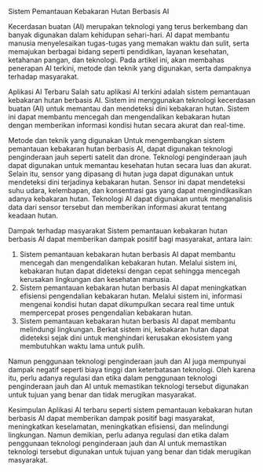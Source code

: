 Sistem Pemantauan Kebakaran Hutan Berbasis AI

Kecerdasan buatan (AI) merupakan teknologi yang terus berkembang dan banyak digunakan dalam kehidupan sehari-hari. AI dapat membantu manusia menyelesaikan tugas-tugas yang memakan waktu dan sulit, serta memajukan berbagai bidang seperti pendidikan, layanan kesehatan, ketahanan pangan, dan teknologi. Pada artikel ini, akan membahas penerapan AI terkini, metode dan teknik yang digunakan, serta dampaknya terhadap masyarakat. 

Aplikasi AI Terbaru 
Salah satu aplikasi AI terkini adalah sistem pemantauan kebakaran hutan berbasis AI. Sistem ini menggunakan teknologi kecerdasan buatan (AI) untuk memantau dan mendeteksi dini kebakaran hutan. Sistem ini dapat membantu mencegah dan mengendalikan kebakaran hutan dengan memberikan informasi kondisi hutan secara akurat dan real-time. 

Metode dan teknik yang digunakan 
Untuk mengembangkan sistem pemantauan kebakaran hutan berbasis AI, dapat digunakan teknologi penginderaan jauh seperti satelit dan drone. Teknologi penginderaan jauh dapat digunakan untuk memantau kesehatan hutan secara luas dan akurat. Selain itu, sensor yang dipasang di hutan juga dapat digunakan untuk mendeteksi dini terjadinya kebakaran hutan. Sensor ini dapat mendeteksi suhu udara, kelembapan, dan konsentrasi gas yang dapat mengindikasikan adanya kebakaran hutan. Teknologi AI dapat digunakan untuk menganalisis data dari sensor tersebut dan memberikan informasi  akurat tentang keadaan hutan. 

Dampak terhadap masyarakat 
Sistem pemantauan kebakaran hutan berbasis AI dapat memberikan dampak positif bagi masyarakat, antara lain: 
1. Sistem pemantauan kebakaran hutan berbasis AI dapat membantu mencegah dan mengendalikan kebakaran hutan. Melalui sistem ini, kebakaran hutan dapat dideteksi dengan cepat sehingga  mencegah  kerusakan lingkungan dan kesehatan manusia. 
2. Sistem pemantauan kebakaran hutan berbasis AI dapat meningkatkan efisiensi pengendalian kebakaran hutan. Melalui sistem ini, informasi mengenai kondisi hutan dapat dikumpulkan secara real time untuk mempercepat proses pengendalian kebakaran hutan. 
3. Sistem pemantauan kebakaran hutan berbasis AI dapat membantu melindungi lingkungan. Berkat sistem ini, kebakaran hutan dapat dideteksi sejak dini untuk menghindari kerusakan ekosistem yang membutuhkan waktu lama untuk pulih.

Namun penggunaan teknologi penginderaan jauh dan AI juga mempunyai dampak negatif seperti biaya  tinggi dan keterbatasan teknologi. Oleh karena itu, perlu adanya regulasi dan etika dalam penggunaan teknologi penginderaan jauh dan AI untuk memastikan  teknologi tersebut digunakan untuk tujuan yang benar dan tidak merugikan masyarakat. 

Kesimpulan 
Aplikasi AI terbaru seperti sistem pemantauan kebakaran hutan berbasis AI dapat memberikan dampak positif bagi masyarakat, meningkatkan keselamatan, meningkatkan efisiensi, dan melindungi lingkungan. Namun demikian, perlu adanya regulasi dan etika dalam penggunaan teknologi penginderaan jauh dan AI untuk memastikan  teknologi tersebut digunakan untuk tujuan yang benar dan tidak merugikan masyarakat.
